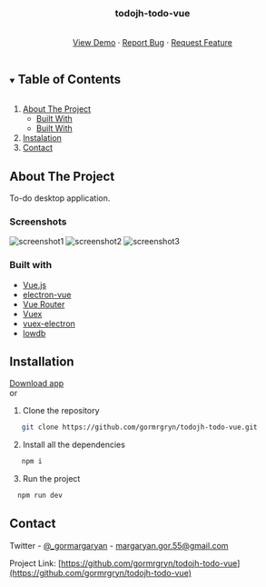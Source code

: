 <!-- PROJECT SHIELDS -->
<!--
*** I'm using markdown "reference style" links for readability.
*** Reference links are enclosed in brackets [ ] instead of parentheses ( ).
*** See the bottom of this document for the declaration of the reference variables
*** for contributors-url, forks-url, etc. This is an optional, concise syntax you may use.
*** https://www.markdownguide.org/basic-syntax/#reference-style-links
-->
<!--
[![Contributors][contributors-shield]][contributors-url]
[![Forks][forks-shield]][forks-url]
[![Stargazers][stars-shield]][stars-url]
[![Issues][issues-shield]][issues-url]
[![MIT License][license-shield]][license-url]
[![LinkedIn][linkedin-shield]][linkedin-url]
-->

<!-- PROJECT LOGO -->
<br />
<p align="center">
  <h3 align="center">todojh-todo-vue</h3>
  <p align="center">
    <br />
    <a href="https://github.com/gormrgryn/todojh-todo-vue">View Demo</a>
    ·
    <a href="https://github.com/gormrgryn/todojh-todo-vue/issues">Report Bug</a>
    ·
    <a href="https://github.com/gormrgryn/todojh-todo-vue/issues">Request Feature</a>
  </p>
</p>



<!-- TABLE OF CONTENTS -->
<details open="open">
  <summary><h2 style="display: inline-block">Table of Contents</h2></summary>
  <ol>
    <li>
      <a href="#about-the-project">About The Project</a>
      <ul>
        <li><a href="#screenshots">Built With</a></li>
        <li><a href="#built-with">Built With</a></li>
      </ul>
    </li>
    <li><a href="#installation">Instalation</a></li>
    <li><a href="#contact">Contact</a></li>
  </ol>
</details>



<!-- ABOUT THE PROJECT -->
## About The Project

To-do desktop application.

### Screenshots
![screenshot1](https://user-images.githubusercontent.com/71388341/94341299-3c40e380-0019-11eb-9de3-edac63739801.PNG)
![screenshot2](https://user-images.githubusercontent.com/71388341/94341301-3f3bd400-0019-11eb-8be8-737135d3844d.PNG)
![screenshot3](https://user-images.githubusercontent.com/71388341/94341303-406d0100-0019-11eb-9123-80083bd0144a.PNG)

### Built with
<ul>
  <li><a href="https://vuejs.org/">Vue.js</a></li>
  <li><a href="https://simulatedgreg.gitbooks.io/electron-vue/content/">electron-vue</a></li>
  <li><a href="https://router.vuejs.org">Vue Router</a></li>
  <li><a href="https://vuex.vuejs.org">Vuex</a></li>
  <li><a href="https://github.com/vue-electron/vuex-electron">vuex-electron</a></li>
  <li><a href="https://github.com/typicode/lowdb">lowdb</a></li>
</ul>

## Installation
<a href="https://github.com/gormrgryn/todojh-todo-vue/releases/tag/0.0.1">Download app</a> <br/>
or <br/>
1. Clone the repository
```sh
   git clone https://github.com/gormrgryn/todojh-todo-vue.git
   ```
2. Install all the dependencies
```sh
   npm i
   ```
3. Run the project
 ```sh
   npm run dev
   ```

<!-- CONTACT -->
## Contact

Twitter - [@_gormargaryan](https://twitter.com/_gormargaryan) - margaryan.gor.55@gmail.com

Project Link: [https://github.com/gormrgryn/todojh-todo-vue](https://github.com/gormrgryn/todojh-todo-vue)
